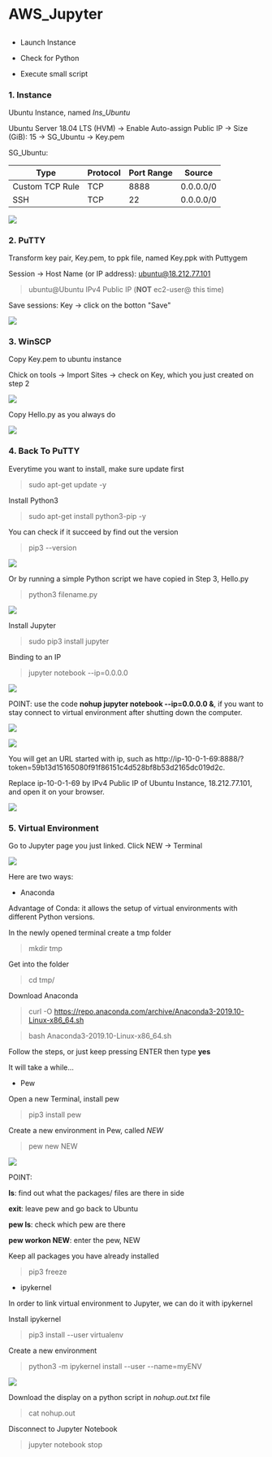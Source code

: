 # AWS_Jupyter

##

* Launch Instance

* Check for Python

* Execute small script

### 1. Instance

Ubuntu Instance, named *Ins_Ubuntu*

Ubuntu Server 18.04 LTS (HVM) → Enable Auto-assign Public IP → Size (GiB): 15 → SG_Ubuntu → Key.pem

SG_Ubuntu:

|Type|Protocol|Port Range|Source|
| --- | --- | --- | --- |
|Custom TCP Rule|TCP|8888|0.0.0.0/0|
|SSH|TCP|22|0.0.0.0/0|

![](https://github.com/wulinghsuan/AWS/blob/master/Jupyter/Jupyter_1.png)

### 2. PuTTY

Transform key pair, Key.pem, to ppk file, named Key.ppk with Puttygem

Session → Host Name (or IP address): ubuntu@18.212.77.101

> ubuntu@Ubuntu IPv4 Public IP (**NOT** ec2-user@ this time)

Save sessions: Key → click on the botton "Save"

![](https://github.com/wulinghsuan/AWS/blob/master/Jupyter/Jupyter_2.png)

### 3. WinSCP

Copy Key.pem to ubuntu instance

Chick on tools → Import Sites → check on Key, which you just created on step 2

![](https://github.com/wulinghsuan/AWS/blob/master/Jupyter/Jupyter_3.png)

Copy Hello.py as you always do

![](https://github.com/wulinghsuan/AWS/blob/master/Jupyter/Jupyter_4.png)

### 4. Back To PuTTY

Everytime you want to install, make sure update first

> sudo apt-get update -y

Install Python3

> sudo apt-get install python3-pip -y

You can check if it succeed by find out the version

> pip3 --version

![](https://github.com/wulinghsuan/AWS/blob/master/Jupyter/Jupyter_5.png)

Or by running a simple Python script we have copied in Step 3, Hello.py

> python3 filename.py

![](https://github.com/wulinghsuan/AWS/blob/master/Jupyter/Jupyter_6.png)

Install Jupyter

> sudo pip3 install jupyter

Binding to an IP

> jupyter notebook --ip=0.0.0.0

![](https://github.com/wulinghsuan/AWS/blob/master/Jupyter/Jupyter_7.png)

POINT: use the code **nohup jupyter notebook --ip=0.0.0.0 &**, if you want to stay connect to virtual environment after shutting down the computer.

![](https://github.com/wulinghsuan/AWS/blob/master/Jupyter/Jupyter_8.png)

![](https://github.com/wulinghsuan/AWS/blob/master/Jupyter/Jupyter_11.png)

You will get an URL started with ip, such as http://ip-10-0-1-69:8888/?token=59b13d15165080f91f86151c4d528bf8b53d2165dc019d2c.

Replace ip-10-0-1-69 by IPv4 Public IP of Ubuntu Instance, 18.212.77.101, and open it on your browser.

![](https://github.com/wulinghsuan/AWS/blob/master/Jupyter/Jupyter_9.png)

### 5. Virtual Environment

Go to Jupyter page you just linked. Click NEW → Terminal

![](https://github.com/wulinghsuan/AWS/blob/master/Jupyter/Jupyter_10.png)

Here are two ways:

- Anaconda

Advantage of Conda: it allows the setup of virtual environments with different Python versions.

In the newly opened terminal create a tmp folder

> mkdir tmp

Get into the folder

> cd tmp/

Download Anaconda

> curl -O https://repo.anaconda.com/archive/Anaconda3-2019.10-Linux-x86_64.sh

> bash Anaconda3-2019.10-Linux-x86_64.sh

Follow the steps, or just keep pressing ENTER then type **yes**

It will take a while...

- Pew

Open a new Terminal, install pew

> pip3 install pew

Create a new environment in Pew, called *NEW*

> pew new NEW

![](https://github.com/wulinghsuan/AWS/blob/master/Jupyter/Jupyter_12.png)

POINT: 

**ls**: find out what the packages/ files are there in side

**exit**: leave pew and go back to Ubuntu

**pew ls**: check which pew are there

**pew workon NEW**: enter the pew, NEW

Keep all packages you have already installed

> pip3 freeze

- ipykernel

In order to link virtual environment to Jupyter, we can do it with ipykernel

Install ipykernel

> pip3 install --user virtualenv

Create a new environment

> python3 -m ipykernel install --user --name=myENV

![](https://github.com/wulinghsuan/AWS/blob/master/Jupyter/Jupyter_13.png)

Download the display on a python script in *nohup.out.txt* file

> cat nohup.out

Disconnect to Jupyter Notebook

> jupyter notebook stop
